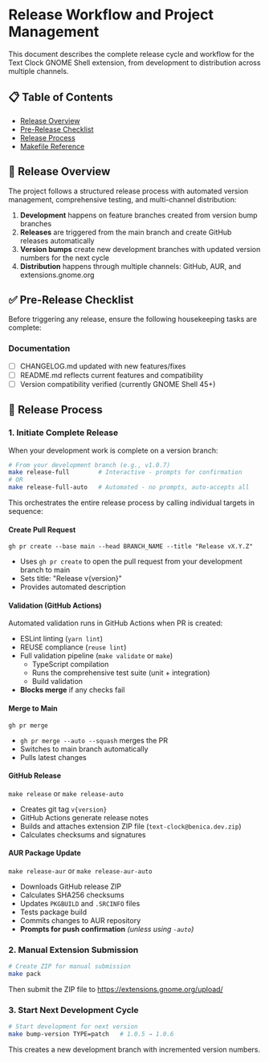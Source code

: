 <!--
SPDX-FileCopyrightText: 2024 Wesley Benica <wesley@benica.dev>
SPDX-License-Identifier: GPL-3.0-or-later
-->

# Release Workflow and Project Management

This document describes the complete release cycle and workflow for the Text Clock GNOME Shell extension, from development to distribution across multiple channels.

## 📋 Table of Contents

- [Release Overview](#release-overview)
- [Pre-Release Checklist](#pre-release-checklist)
- [Release Process](#release-process)
- [Makefile Reference](#makefile-reference)

## 🚀 Release Overview

The project follows a structured release process with automated version management, comprehensive testing, and multi-channel distribution:

1. **Development** happens on feature branches created from version bump branches
2. **Releases** are triggered from the main branch and create GitHub releases automatically
3. **Version bumps** create new development branches with updated version numbers for the next cycle
4. **Distribution** happens through multiple channels: GitHub, AUR, and extensions.gnome.org

## ✅ Pre-Release Checklist

Before triggering any release, ensure the following housekeeping tasks are complete:

### Documentation

- [ ] CHANGELOG.md updated with new features/fixes
- [ ] README.md reflects current features and compatibility
- [ ] Version compatibility verified (currently GNOME Shell 45+)

## 🔄 Release Process

### 1. Initiate Complete Release

When your development work is complete on a version branch:

```bash
# From your development branch (e.g., v1.0.7)
make release-full        # Interactive - prompts for confirmation
# OR
make release-full-auto   # Automated - no prompts, auto-accepts all
```

This orchestrates the entire release process by calling individual targets in sequence:

#### Create Pull Request

`gh pr create --base main --head BRANCH_NAME --title "Release vX.Y.Z"`

- Uses `gh pr create` to open the pull request from your development branch to main
- Sets title: "Release v{version}"
- Provides automated description

#### Validation (GitHub Actions)

Automated validation runs in GitHub Actions when PR is created:

- ESLint linting (`yarn lint`)
- REUSE compliance (`reuse lint`)
- Full validation pipeline (`make validate` or `make`)
  - TypeScript compilation
  - Runs the comprehensive test suite (unit + integration)
  - Build validation
- **Blocks merge** if any checks fail

#### Merge to Main

`gh pr merge`

- `gh pr merge --auto --squash` merges the PR
- Switches to main branch automatically
- Pulls latest changes

#### GitHub Release

`make release` or `make release-auto`

- Creates git tag `v{version}`
- GitHub Actions generate release notes
- Builds and attaches extension ZIP file (`text-clock@benica.dev.zip`)
- Calculates checksums and signatures

#### AUR Package Update

`make release-aur` or `make release-aur-auto`

- Downloads GitHub release ZIP
- Calculates SHA256 checksums
- Updates `PKGBUILD` and `.SRCINFO` files
- Tests package build
- Commits changes to AUR repository
- **Prompts for push confirmation** _(unless using `-auto`)_

### 2. Manual Extension Submission

```bash
# Create ZIP for manual submission
make pack
```

Then submit the ZIP file to https://extensions.gnome.org/upload/

### 3. Start Next Development Cycle

```bash
# Start development for next version
make bump-version TYPE=patch   # 1.0.5 → 1.0.6
```

This creates a new development branch with incremented version numbers.
